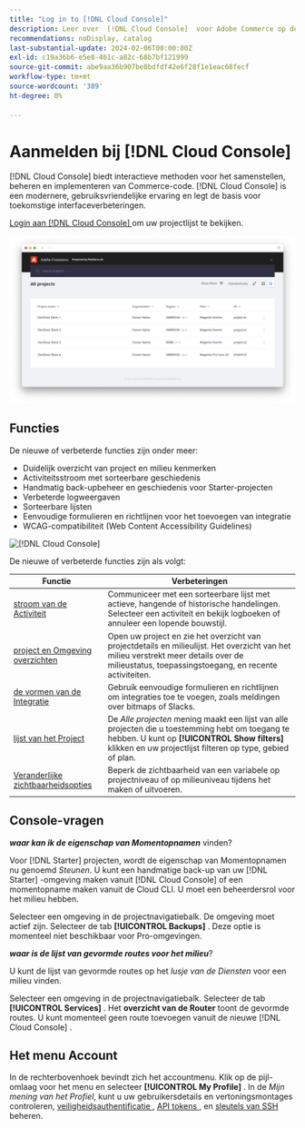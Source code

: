 ```yaml
---
title: "Log in to [!DNL Cloud Console]"
description: Leer over  [!DNL Cloud Console]  voor Adobe Commerce op de infrastructuur van de Wolk.
recommendations: noDisplay, catalog
last-substantial-update: 2024-02-06T00:00:00Z
exl-id: c19a36b6-e5e8-461c-a82c-68b7bf121999
source-git-commit: abe9aa36b907be8bdfdf42e6f28f1e1eac68fecf
workflow-type: tm+mt
source-wordcount: '389'
ht-degree: 0%

---
```



# Aanmelden bij [!DNL Cloud Console]

[!DNL Cloud Console] biedt interactieve methoden voor het samenstellen, beheren en implementeren van Commerce-code. [!DNL Cloud Console] is een modernere, gebruiksvriendelijke ervaring en legt de basis voor toekomstige interfaceverbeteringen.

[ Login aan  [!DNL Cloud Console] ](https://console.adobecommerce.com) om uw projectlijst te bekijken.

![ lijst van het Project ](../assets/ui-allprojects-list.png)

## Functies

De nieuwe of verbeterde functies zijn onder meer:

- Duidelijk overzicht van project en milieu kenmerken
- Activiteitsstroom met sorteerbare geschiedenis
- Handmatig back-upbeheer en geschiedenis voor Starter-projecten
- Verbeterde logweergaven
- Sorteerbare lijsten
- Eenvoudige formulieren en richtlijnen voor het toevoegen van integratie
- WCAG-compatibiliteit (Web Content Accessibility Guidelines)

![[!DNL Cloud Console]](../assets/CloudConsole.svg)

De nieuwe of verbeterde functies zijn als volgt:

| Functie | Verbeteringen |
| -------------- | ----------------------------------- |
| [ stroom van de Activiteit ](../cloud-guide/project/activity-stream.md) | Communiceer met een sorteerbare lijst met actieve, hangende of historische handelingen. Selecteer een activiteit en bekijk logboeken of annuleer een lopende bouwstijl. |
| [ project en Omgeving overzichten ](../cloud-guide/project/overview.md#project-overview) | Open uw project en zie het overzicht van projectdetails en milieulijst. Het overzicht van het milieu verstrekt meer details over de milieustatus, toepassingstoegang, en recente activiteiten. |
| [ de vormen van de Integratie ](../cloud-guide/integrations/overview.md) | Gebruik eenvoudige formulieren en richtlijnen om integraties toe te voegen, zoals meldingen over bitmaps of Slacks. |
| [ lijst van het Project ](../cloud-guide/project/overview.md#cloud-console) | De _Alle projecten_ mening maakt een lijst van alle projecten die u toestemming hebt om toegang te hebben. U kunt op **[!UICONTROL Show filters]** klikken en uw projectlijst filteren op type, gebied of plan. |
| [ Veranderlijke zichtbaarheidsopties ](../cloud-guide/environment/variable-levels.md) | Beperk de zichtbaarheid van een variabele op projectniveau of op milieuniveau tijdens het maken of uitvoeren. |

<!-- The following are features yet to be activated:
| **Apps and services topology** | The Apps & Services topology is visible on Project and Environment views. This interactive diagram allows you to select a service and view the relationship details, such as name, type, version, port, and more. Click **[!UICONTROL View details]** to access the overview and configuration panel for each service. | -->

## Console-vragen

**_waar kan ik de eigenschap van Momentopnamen_** vinden?

Voor [!DNL Starter] projecten, wordt de eigenschap van Momentopnamen nu genoemd _Steunen_. U kunt een handmatige back-up van uw [!DNL Starter] -omgeving maken vanuit [!DNL Cloud Console] of een momentopname maken vanuit de Cloud CLI. U moet een beheerdersrol voor het milieu hebben.

Selecteer een omgeving in de projectnavigatiebalk. De omgeving moet actief zijn. Selecteer de tab **[!UICONTROL Backups]** . Deze optie is momenteel niet beschikbaar voor Pro-omgevingen.

**_waar is de lijst van gevormde routes voor het milieu_**?

U kunt de lijst van gevormde routes op het _lusje van de Diensten_ voor een milieu vinden.

Selecteer een omgeving in de projectnavigatiebalk. Selecteer de tab **[!UICONTROL Services]** . Het **overzicht van de Router** toont de gevormde routes. U kunt momenteel geen route toevoegen vanuit de nieuwe [!DNL Cloud Console] .

## Het menu Account

In de rechterbovenhoek bevindt zich het accountmenu. Klik op de pijl-omlaag voor het menu en selecteer **[!UICONTROL My Profile]** . In de _Mijn mening van het Profiel_, kunt u uw gebruikersdetails en vertoningsmontages controleren, [ veiligheidsauthentificatie ](../cloud-guide/project/user-access.md#user-authentication-requirements), [ API tokens ](../cloud-guide/project/user-access.md#create-an-api-token), en [ sleutels van SSH ](../cloud-guide/development/secure-connections.md) beheren.
